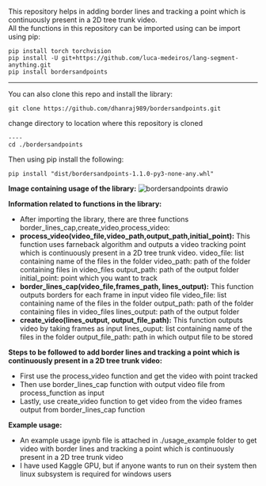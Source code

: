This repository helps in adding border lines and tracking a point which is continuously present in a 2D tree trunk video.  
All the functions in this repository can be imported using can be import using pip:  
```
pip install torch torchvision
pip install -U git+https://github.com/luca-medeiros/lang-segment-anything.git
pip install bordersandpoints
```
----
You can also clone this repo and install the library:
```
git clone https://github.com/dhanraj989/bordersandpoints.git
```
change directory to location where this repository is cloned
```
----
cd ./bordersandpoints
```
Then using pip install the following:  
```
pip install "dist/bordersandpoints-1.1.0-py3-none-any.whl"
```
**Image containing usage of the library:**
![bordersandpoints drawio](https://github.com/dhanraj989/bordersandpoints/assets/75594686/6037b10c-2afe-4976-834f-dfe0aaecba02)  

**Information related to functions in the library:**
* After importing the library, there are three functions border_lines_cap,create_video,process_video:
* **process_video(video_file,video_path,output_path,initial_point):** This function uses farneback algorithm and outputs a video tracking point which is continuously present in a 2D tree trunk video.
  video_file: list containing name of the files in the folder
  video_path: path of the folder containing files in video_files
  output_path: path of the output folder
  initial_point: point which you want to track
* **border_lines_cap(video_file,frames_path, lines_output):** This function outputs borders for each frame in input video file
  video_file: list containing name of the files in the folder
  output_path: path of the folder containing files in video_files
  lines_output: path of the output folder
* **create_video(lines_output, output_file_path):** This function outputs video by taking frames as input
  lines_ouput: list containing name of the files in the folder
  output_file_path: path in which output file to be stored


**Steps to be followed to add border lines and tracking a point which is continuously present in a 2D tree trunk video:**  
* First use the process_video function and get the video with point tracked
* Then use border_lines_cap function with output video file from process_function as input
* Lastly, use create_video function to get video from the video frames output from border_lines_cap function


**Example usage:**
* An example usage ipynb file is attached in ./usage_example folder to get video with border lines and tracking a point which is continuously present in a 2D tree trunk video
* I have used Kaggle GPU, but if anyone wants to run on their system then linux subsystem is required for windows users
